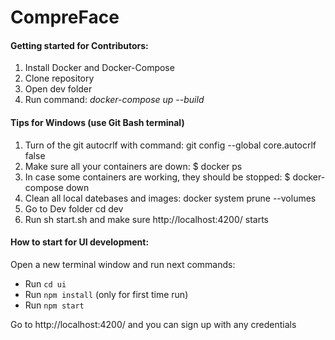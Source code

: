# CompreFace

#### Getting started for Contributors:

1. Install Docker and Docker-Compose
2. Clone repository
3. Open dev folder
4. Run command: _docker-compose up --build_

#### Tips for Windows (use Git Bash terminal)

1. Turn of the git autocrlf with command: git config --global core.autocrlf false
2. Make sure all your containers are down: $ docker ps
3. In case some containers are working, they should be stopped: $ docker-compose down
4. Clean all local datebases and images: docker system prune --volumes
5. Go to Dev folder cd dev
6. Run sh start.sh and make sure http://localhost:4200/ starts

#### How to start for UI development:

Open a new terminal window and run next commands:

- Run `cd ui`
- Run `npm install` (only for first time run)
- Run `npm start`

Go to http://localhost:4200/ and you can sign up with any credentials
